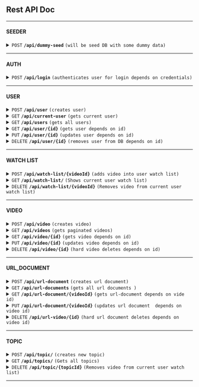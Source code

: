 ## Rest API Doc

---

#### SEEDER

<details>
 <summary><code>POST</code> <code><b>/api/dummy-seed</b></code> <code>(will be seed DB with some dummy data)</code></summary>

##### Auth

> none

##### Parameters

> none

##### Body JSON

> none

##### Responses

> | http code | content-type       | response                                         |
> | --------- | ------------------ | ------------------------------------------------ |
> | `200`     | `application/JSON` | `{"code":"200","message":"Seed successfully"}`   |
> | `400`     | `application/JSON` | `{"code":"400","message":"Invalid request"}`     |
> | `500`     | `application/JSON` | `{"code":"500","message":"You shall not pass!"}` |

</details>

---

#### AUTH

<details>
 <summary><code>POST</code> <code><b>/api/login</b></code> <code>(authenticates user for login depends on credentials)</code></summary>

##### Auth

> none

##### Parameters

> | name       | type       | data type | description |
> | ---------- | ---------- | --------- | ----------- |
> | `userName` | `required` | `string`  | `none`      |
> | `password` | `required` | `string`  | `none`      |

##### Body JSON

> none

##### Responses

> | http code | content-type       | response                                         |
> | --------- | ------------------ | ------------------------------------------------ |
> | `200`     | `application/JSON` | `{"code":"200","data":"{token: string}"}`        |
> | `400`     | `application/JSON` | `{"code":"400","message":"Invalid request"}`     |
> | `401`     | `application/JSON` | `{"code":"401","message":"Unauthorized"}`        |
> | `500`     | `application/JSON` | `{"code":"500","message":"You shall not pass!"}` |

</details>

---

#### USER

<details>
 <summary><code>POST</code> <code><b>/api/user</b></code> <code>(creates user)</code></summary>

##### Auth

> none

##### Parameters

> none

##### Body JSON

> | name       | type       | data type | description |
> | ---------- | ---------- | --------- | ----------- |
> | `userName` | `required` | `string`  | `none`      |
> | `password` | `required` | `string`  | `none`      |

##### Responses

> | http code | content-type       | response                                               |
> | --------- | ------------------ | ------------------------------------------------------ |
> | `201`     | `application/JSON` | `{"code":"201","message":"User successfully created"}` |
> | `400`     | `application/JSON` | `{"code":"400","message":"Invalid request"}`           |
> | `409`     | `application/JSON` | `{"code":"409","message":"User doesn't exists"}`       |
> | `500`     | `application/JSON` | `{"code":"500","message":"You shall not pass!"}`       |

</details>

<details>
 <summary><code>GET</code> <code><b>/api/current-user</b></code> <code>(gets current user)</code></summary>

##### Auth

> | name    | type       | data type | description |
> | ------- | ---------- | --------- | ----------- |
> | `token` | `required` | `string`  | `JWT Token` |

##### Parameters

> none

##### Body JSON

> none

##### Responses

> | http code | content-type       | response                                         |
> | --------- | ------------------ | ------------------------------------------------ |
> | `200`     | `application/json` | `{"code":"200","data":"{Object}"}`               |
> | `400`     | `application/json` | `{"code":"400","message":"Bad Request"}`         |
> | `500`     | `application/JSON` | `{"code":"500","message":"You shall not pass!"}` |

</details>

<details>
 <summary><code>GET</code> <code><b>/api/users</b></code> <code>(gets all users)</code></summary>

##### Auth

> | name    | type       | data type | description |
> | ------- | ---------- | --------- | ----------- |
> | `token` | `required` | `string`  | `JWT Token` |

##### Parameters

> none

##### Body JSON

> none

##### Responses

> | http code | content-type       | response                                         |
> | --------- | ------------------ | ------------------------------------------------ |
> | `200`     | `application/json` | `{"code":"200","data":"Array[Object]"}`          |
> | `400`     | `application/json` | `{"code":"400","message":"Bad Request"}`         |
> | `500`     | `application/JSON` | `{"code":"500","message":"You shall not pass!"}` |

</details>

<details>
  <summary><code>GET</code> <code><b>/api/user/{id}</b></code> <code>(gets user depends on id)</code></summary>

##### Auth - ADMIN

> | name    | type       | data type | description |
> | ------- | ---------- | --------- | ----------- |
> | `token` | `required` | `string`  | `JWT Token` |

##### Parameters

> | name | type       | data type | description                           |
> | ---- | ---------- | --------- | ------------------------------------- |
> | `id` | `required` | `string`  | `The specific user unique identifier` |

##### Body JSON

> none

##### Responses

> | http code | content-type       | response                                                |
> | --------- | ------------------ | ------------------------------------------------------- |
> | `200`     | `application/json` | `{"code":"200","data":"{Object}"}`                      |
> | `400`     | `application/json` | `{"code":"400","message":"Bad Request"}`                |
> | `409`     | `application/JSON` | `{"code":"409","message":"User doesn't exists"}`        |
> | `422`     | `application/json` | `{"code":"422","message":"Missing or wrong parameter"}` |
> | `500`     | `application/JSON` | `{"code":"500","message":"You shall not pass!"}`        |

</details>

<details>
  <summary><code>PUT</code> <code><b>/api/user/{id}</b></code> <code>(updates user depends on id)</code></summary>

##### Auth

> | name    | type       | data type | description |
> | ------- | ---------- | --------- | ----------- |
> | `token` | `required` | `string`  | `JWT Token` |

##### Parameters

> | name | type       | data type | description                           |
> | ---- | ---------- | --------- | ------------------------------------- |
> | `id` | `required` | `string`  | `The specific user unique identifier` |

##### Body JSON

> | name       | type       | data type | description |
> | ---------- | ---------- | --------- | ----------- |
> | `userName` | `required` | `string`  | `none`      |
> | `password` | `required` | `string`  | `none`      |

##### Responses

> | http code | content-type       | response                                                |
> | --------- | ------------------ | ------------------------------------------------------- |
> | `204`     | `application/json` | `{"code":"204","data":"Updated"}`                       |
> | `400`     | `application/json` | `{"code":"400","message":"Bad Request"}`                |
> | `409`     | `application/JSON` | `{"code":"409","message":"User doesn't exists"}`        |
> | `422`     | `application/json` | `{"code":"422","message":"Missing or wrong parameter"}` |
> | `500`     | `application/JSON` | `{"code":"500","message":"You shall not pass!"}`        |

</details>

<details>
  <summary><code>DELETE</code> <code><b>/api/user/{id}</b></code> <code>(removes user from DB depends on id)</code></summary>

##### Auth

> | name    | type       | data type | description |
> | ------- | ---------- | --------- | ----------- |
> | `token` | `required` | `string`  | `JWT Token` |

##### Parameters

> | name | type       | data type | description                           |
> | ---- | ---------- | --------- | ------------------------------------- |
> | `id` | `required` | `string`  | `The specific user unique identifier` |

##### Body JSON

> none

##### Responses

> | http code | content-type       | response                                                |
> | --------- | ------------------ | ------------------------------------------------------- |
> | `204`     | `application/json` | `{"code":"204","data":"Deleted"}`                       |
> | `400`     | `application/json` | `{"code":"400","message":"Bad Request"}`                |
> | `403`     | `application/json` | `{"code":"403","message":"Forbidden"}`                  |
> | `422`     | `application/json` | `{"code":"422","message":"Missing or wrong parameter"}` |
> | `500`     | `application/JSON` | `{"code":"500","message":"You shall not pass!"}`        |

</details>

---

#### WATCH LIST

<details>
 <summary><code>POST</code> <code><b>/api/watch-list/{videoId}</b></code> <code>(adds video into user watch list)</code></summary>

##### Auth

> | name    | type       | data type | description |
> | ------- | ---------- | --------- | ----------- |
> | `token` | `required` | `string`  | `JWT Token` |

##### Parameters

> | name      | type       | data type | description |
> | --------- | ---------- | --------- | ----------- |
> | `videoId` | `required` | `string`  | `none`      |

##### Body JSON

> none

##### Responses

> | http code | content-type       | response                                         |
> | --------- | ------------------ | ------------------------------------------------ |
> | `201`     | `application/JSON` | `{"code":"201","data":"Video added"}`            |
> | `400`     | `application/JSON` | `{"code":"400","message":"Invalid request"}`     |
> | `401`     | `application/JSON` | `{"code":"401","message":"Unauthorized"}`        |
> | `500`     | `application/JSON` | `{"code":"500","message":"You shall not pass!"}` |

</details>

<details>
 <summary><code>GET</code> <code><b>/api/watch-list/</b></code> <code>(Shows current user watch list)</code></summary>

##### Auth

> | name    | type       | data type | description |
> | ------- | ---------- | --------- | ----------- |
> | `token` | `required` | `string`  | `JWT Token` |

##### Parameters

> none

##### Body JSON

> none

##### Responses

> | http code | content-type       | response                                         |
> | --------- | ------------------ | ------------------------------------------------ |
> | `200`     | `application/JSON` | `{"code":"200","data":"Array[Object]"}`          |
> | `400`     | `application/JSON` | `{"code":"400","message":"Invalid request"}`     |
> | `401`     | `application/JSON` | `{"code":"401","message":"Unauthorized"}`        |
> | `500`     | `application/JSON` | `{"code":"500","message":"You shall not pass!"}` |

</details>

<details>
 <summary><code>DELETE</code> <code><b>/api/watch-list/{videoId}</b></code> <code>(Removes video from current user watch list)</code></summary>

##### Auth

> | name    | type       | data type | description |
> | ------- | ---------- | --------- | ----------- |
> | `token` | `required` | `string`  | `JWT Token` |

##### Parameters

> | name      | type       | data type | description |
> | --------- | ---------- | --------- | ----------- |
> | `videoId` | `required` | `string`  | `none`      |

##### Body JSON

> none

##### Responses

> | http code | content-type       | response                                         |
> | --------- | ------------------ | ------------------------------------------------ |
> | `204`     | `application/JSON` | `{"code":"204","data":"Removed"}`                |
> | `400`     | `application/JSON` | `{"code":"400","message":"Invalid request"}`     |
> | `401`     | `application/JSON` | `{"code":"401","message":"Unauthorized"}`        |
> | `500`     | `application/JSON` | `{"code":"500","message":"You shall not pass!"}` |

</details>

---

#### VIDEO

<details>
 <summary><code>POST</code> <code><b>/api/video</b></code> <code>(creates video)</code></summary>

##### Auth

> | name    | type       | data type | description |
> | ------- | ---------- | --------- | ----------- |
> | `token` | `required` | `string`  | `JWT Token` |

##### Parameters

> none

##### Body JSON

> | name           | type       | data type | description                        |
> | -------------- | ---------- | --------- | ---------------------------------- |
> | `name`         | `required` | `string`  | `custom video name`                |
> | `originalName` | `required` | `string`  | `video uniq hash name for storage` |
> | `originURL`    | `none`     | `string`  | `video URL - YouTube`              |
> | `originPath`   | `none`     | `string`  | `video storage path`               |
> | `description`  | `none`     | `string`  | `video description text`           |
> | `videoLanguage`| `required` | `string`  | `none`                             |
> | `topics`       | `required` | `array`   | `video topics ids`                 |
> | `userId`       | `required` | `number`  | `video author`                     |

##### Responses

> | http code | content-type       | response                                                |
> | --------- | ------------------ | ------------------------------------------------------- |
> | `201`     | `application/JSON` | `{"code":"201","message":"Video successfully created"}` |
> | `400`     | `application/JSON` | `{"code":"400","message":"Invalid request"}`            |
> | `500`     | `application/JSON` | `{"code":"500","message":"You shall not pass!"}`        |

</details>

<details>
 <summary><code>GET</code> <code><b>/api/videos</b></code> <code>(gets paginated videos)</code></summary>

##### Auth

> none

##### Parameters

> | name    | type       | data type | description                |
> | ------- | ---------- | --------- | -------------------------- |
> | `page`  | `required` | `string`  | `Number of page`           |
> | `limit` | `required` | `string`  | `Limit of videos pro page` |

##### Body JSON

> none

##### Responses

> | http code | content-type       | response                                                |
> | --------- | ------------------ | ------------------------------------------------------- |
> | `200`     | `application/json` | `{"code":"200","data":"Array[Object]"}`                 |
> | `400`     | `application/json` | `{"code":"400","message":"Bad Request"}`                |
> | `422`     | `application/json` | `{"code":"422","message":"Missing or wrong parameter"}` |
> | `500`     | `application/JSON` | `{"code":"500","message":"You shall not pass!"}`        |

</details>

<details>
  <summary><code>GET</code> <code><b>/api/video/{id}</b></code> <code>(gets video depends on id)</code></summary>

##### Auth

> none

##### Parameters

> | name | type       | data type | description                            |
> | ---- | ---------- | --------- | -------------------------------------- |
> | `id` | `required` | `string`  | `The specific video unique identifier` |

##### Body JSON

> none

##### Responses

> | http code | content-type       | response                                                |
> | --------- | ------------------ | ------------------------------------------------------- |
> | `200`     | `application/json` | `{"code":"200","data":"{Object}"}`                      |
> | `400`     | `application/json` | `{"code":"400","message":"Bad Request"}`                |
> | `422`     | `application/json` | `{"code":"422","message":"Missing or wrong parameter"}` |
> | `500`     | `application/JSON` | `{"code":"500","message":"You shall not pass!"}`        |

</details>

<details>
  <summary><code>PUT</code> <code><b>/api/video/{id}</b></code> <code>(updates video depends on id)</code></summary>

##### Auth

> | name    | type       | data type | description |
> | ------- | ---------- | --------- | ----------- |
> | `token` | `required` | `string`  | `JWT Token` |

##### Parameters

> | name | type       | data type | description                           |
> | ---- | ---------- | --------- | ------------------------------------- |
> | `id` | `required` | `string`  | `The specific user unique identifier` |

##### Body JSON

> | name           | type       | data type | description              |
> | -------------- | ---------- | --------- | ------------------------ |
> | `name`         | `required` | `string`  | `custom video name`      |
> | `originURL`    | `none`     | `string`  | `video URL - YouTube`    |
> | `originPath`   | `none`     | `string`  | `video storage path`     |
> | `description`  | `none`     | `string`  | `video description text` |
> | `videLanguage` | `required` | `string`  | `none`                   |
> | `topics`       | `required` | `array`   | `video topics ids`       |

##### Responses

> | http code | content-type       | response                                                |
> | --------- | ------------------ | ------------------------------------------------------- |
> | `204`     | `application/json` | `{"code":"204","data":"Updated"}`                       |
> | `400`     | `application/json` | `{"code":"400","message":"Bad Request"}`                |
> | `422`     | `application/json` | `{"code":"422","message":"Missing or wrong parameter"}` |
> | `500`     | `application/JSON` | `{"code":"500","message":"You shall not pass!"}`        |

</details>

<details>
  <summary><code>DELETE</code> <code><b>/api/video/{id}</b></code> <code>(hard video deletes depends on id)</code></summary>

##### Auth

> | name    | type       | data type | description |
> | ------- | ---------- | --------- | ----------- |
> | `token` | `required` | `string`  | `JWT Token` |

##### Parameters

> | name | type       | data type | description                            |
> | ---- | ---------- | --------- | -------------------------------------- |
> | `id` | `required` | `string`  | `The specific video unique identifier` |

##### Body JSON

> none

##### Responses

> | http code | content-type       | response                                                |
> | --------- | ------------------ | ------------------------------------------------------- |
> | `204`     | `application/json` | `{"code":"204","data":"Deleted"}`                       |
> | `400`     | `application/json` | `{"code":"400","message":"Bad Request"}`                |
> | `422`     | `application/json` | `{"code":"422","message":"Missing or wrong parameter"}` |
> | `500`     | `application/JSON` | `{"code":"500","message":"You shall not pass!"}`        |

</details>

---

#### URL_DOCUMENT

<details>
 <summary><code>POST</code> <code><b>/api/url-document</b></code> <code>(creates url document)</code></summary>

##### Auth

> | name    | type       | data type | description |
> | ------- | ---------- | --------- | ----------- |
> | `token` | `required` | `string`  | `JWT Token` |

##### Parameters

> none

##### Body JSON

> | name      | type       | data type | description                         |
> | --------- | ---------- | --------- | ----------------------------------- |
> | `name`    | `required` | `string`  | `custom video name`                 |
> | `urlLink` | `required` | `string`  | `web link to document or something` |
> | `videoId` | `required` | `string`  | `none`                              |

##### Responses

> | http code | content-type       | response                                                |
> | --------- | ------------------ | ------------------------------------------------------- |
> | `201`     | `application/JSON` | `{"code":"201","message":"Video successfully created"}` |
> | `400`     | `application/JSON` | `{"code":"400","message":"Invalid request"}`            |
> | `500`     | `application/JSON` | `{"code":"500","message":"You shall not pass!"}`        |

</details>

<details>
 <summary><code>GET</code> <code><b>/api/url-documents</b></code> <code>(gets all url documents )</code></summary>

##### Auth

> | name    | type       | data type | description |
> | ------- | ---------- | --------- | ----------- |
> | `token` | `required` | `string`  | `JWT Token` |

##### Parameters

> none

##### Body JSON

> none

##### Responses

> | http code | content-type       | response                                                |
> | --------- | ------------------ | ------------------------------------------------------- |
> | `200`     | `application/json` | `{"code":"200","data":"Array[Object]"}`                 |
> | `400`     | `application/json` | `{"code":"400","message":"Bad Request"}`                |
> | `422`     | `application/json` | `{"code":"422","message":"Missing or wrong parameter"}` |
> | `500`     | `application/JSON` | `{"code":"500","message":"You shall not pass!"}`        |

</details>

<details>
  <summary><code>GET</code> <code><b>/api/url-document/{videoId}</b></code> <code>(gets url-document depends on vide id)</code></summary>

##### Auth

> none

##### Parameters

> | name      | type       | data type | description                            |
> | --------- | ---------- | --------- | -------------------------------------- |
> | `videoId` | `required` | `string`  | `The specific video unique identifier` |

##### Body JSON

> none

##### Responses

> | http code | content-type       | response                                                |
> | --------- | ------------------ | ------------------------------------------------------- |
> | `200`     | `application/json` | `{"code":"200","data":"{Object}"}`                      |
> | `400`     | `application/json` | `{"code":"400","message":"Bad Request"}`                |
> | `422`     | `application/json` | `{"code":"422","message":"Missing or wrong parameter"}` |
> | `500`     | `application/JSON` | `{"code":"500","message":"You shall not pass!"}`        |

</details>

<details>
  <summary><code>PUT</code> <code><b>/api/url-document/{videoId}</b></code> <code>(updates url document  depends on video id)</code></summary>

##### Auth

> | name    | type       | data type | description |
> | ------- | ---------- | --------- | ----------- |
> | `token` | `required` | `string`  | `JWT Token` |

##### Parameters

> | name      | type       | data type | description                            |
> | --------- | ---------- | --------- | -------------------------------------- |
> | `videoId` | `required` | `string`  | `The specific video unique identifier` |

##### Body JSON

> | name      | type       | data type | description                         |
> | --------- | ---------- | --------- | ----------------------------------- |
> | `name`    | `required` | `string`  | `custom video name`                 |
> | `urlLink` | `required` | `string`  | `web link to document or something` |

##### Responses

> | http code | content-type       | response                                                |
> | --------- | ------------------ | ------------------------------------------------------- |
> | `204`     | `application/json` | `{"code":"204","data":"Updated"}`                       |
> | `400`     | `application/json` | `{"code":"400","message":"Bad Request"}`                |
> | `422`     | `application/json` | `{"code":"422","message":"Missing or wrong parameter"}` |
> | `500`     | `application/JSON` | `{"code":"500","message":"You shall not pass!"}`        |

</details>

<details>
  <summary><code>DELETE</code> <code><b>/api/url-video/{id}</b></code> <code>(hard url document deletes depends on video id)</code></summary>

##### Auth

> | name    | type       | data type | description |
> | ------- | ---------- | --------- | ----------- |
> | `token` | `required` | `string`  | `JWT Token` |

##### Parameters

> | name      | type       | data type | description                            |
> | --------- | ---------- | --------- | -------------------------------------- |
> | `videoId` | `required` | `string`  | `The specific video unique identifier` |

##### Body JSON

> none

##### Responses

> | http code | content-type       | response                                                |
> | --------- | ------------------ | ------------------------------------------------------- |
> | `204`     | `application/json` | `{"code":"204","data":"Deleted"}`                       |
> | `400`     | `application/json` | `{"code":"400","message":"Bad Request"}`                |
> | `422`     | `application/json` | `{"code":"422","message":"Missing or wrong parameter"}` |
> | `500`     | `application/JSON` | `{"code":"500","message":"You shall not pass!"}`        |

</details>

---

#### TOPIC

<details>
 <summary><code>POST</code> <code><b>/api/topic/</b></code> <code>(creates new topic)</code></summary>

##### Auth

> | name    | type       | data type | description |
> | ------- | ---------- | --------- | ----------- |
> | `token` | `required` | `string`  | `JWT Token` |

##### Parameters

> none

##### Body JSON

> | name    | type       | data type | description                        |
> | ------- | ---------- | --------- | ---------------------------------- |
> | `name`  | `required` | `string`  | `custom topic name`                |
> | `color` | `required` | `string`  | `topic custom color in HEX format` |

##### Responses

> | http code | content-type       | response                                         |
> | --------- | ------------------ | ------------------------------------------------ |
> | `201`     | `application/JSON` | `{"code":"201","data":"Topic created"}`          |
> | `400`     | `application/JSON` | `{"code":"400","message":"Invalid request"}`     |
> | `401`     | `application/JSON` | `{"code":"401","message":"Unauthorized"}`        |
> | `500`     | `application/JSON` | `{"code":"500","message":"You shall not pass!"}` |

</details>

<details>
 <summary><code>GET</code> <code><b>/api/topics/</b></code> <code>(Gets all topics)</code></summary>

##### Auth

> | name    | type       | data type | description |
> | ------- | ---------- | --------- | ----------- |
> | `token` | `required` | `string`  | `JWT Token` |

##### Parameters

> none

##### Body JSON

> none

##### Responses

> | http code | content-type       | response                                         |
> | --------- | ------------------ | ------------------------------------------------ |
> | `200`     | `application/JSON` | `{"code":"200","data":"Array[Object]"}`          |
> | `400`     | `application/JSON` | `{"code":"400","message":"Invalid request"}`     |
> | `401`     | `application/JSON` | `{"code":"401","message":"Unauthorized"}`        |
> | `500`     | `application/JSON` | `{"code":"500","message":"You shall not pass!"}` |

</details>

<details>
 <summary><code>DELETE</code> <code><b>/api/topic/{topicId}</b></code> <code>(Removes video from current user watch list)</code></summary>

##### Auth

> | name    | type       | data type | description |
> | ------- | ---------- | --------- | ----------- |
> | `token` | `required` | `string`  | `JWT Token` |

##### Parameters

> | name      | type       | data type | description |
> | --------- | ---------- | --------- | ----------- |
> | `topicId` | `required` | `string`  | `none`      |

##### Body JSON

> none

##### Responses

> | http code | content-type       | response                                         |
> | --------- | ------------------ | ------------------------------------------------ |
> | `204`     | `application/JSON` | `{"code":"204","data":"Removed"}`                |
> | `400`     | `application/JSON` | `{"code":"400","message":"Invalid request"}`     |
> | `401`     | `application/JSON` | `{"code":"401","message":"Unauthorized"}`        |
> | `500`     | `application/JSON` | `{"code":"500","message":"You shall not pass!"}` |

</details>

---
